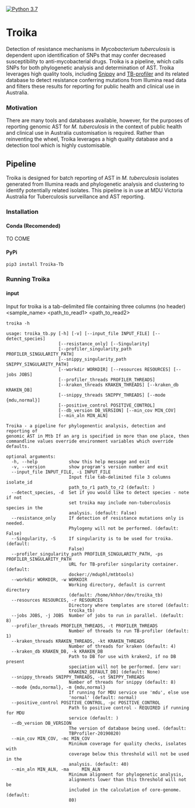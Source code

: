[![Python 3.7](https://img.shields.io/badge/python-3.7-blue.svg)](https://www.python.org/downloads/release/python-370/)



# Troika

Detection of resistance mechanisms in _Mycobacterium tuberculosis_ is dependent upon identification of SNPs that may confer decreased susceptibility to anti-mycobacterial drugs. Troika is a pipeline, which calls SNPs for both phylogenetic analysis and determination of AST. Troika leverages high quality tools, including [Snippy](https://github.com/tseemann/snippy) and [TB-profiler](https://github.com/jodyphelan/TBProfiler) and its related database to detect resistance conferring mutations from Illumina read data and filters these results for reporting for public health and clinical use in Australia.


### Motivation

There are many tools and databases available, however, for the purposes of reporting genomic AST for _M. tuberculosis_ in the context of public health and clinical use in Australia customisation is required. Rather than reinventing the wheel, Troika leverages a high quality database and a detection tool which is highly customisable. 


## Pipeline

Troika is designed for batch reporting of AST in _M. tuberculosis_ isolates generated from Illumina reads and phylogenetic analysis and clustering to identify potentially related isolates. This pipeline is in use at MDU Victoria Australia for Tuberculosis surveillance and AST reporting.

### Installation

#### Conda (Recomended)

TO COME

#### PyPi

```
pip3 install Troika-Tb
```

### Running Troika

#### input

Input for troika is a tab-delimited file containing three columns (no header) <sample_name> <path_to_read1> <path_to_read2>

```
troika -h

usage: troika_tb.py [-h] [-v] [--input_file INPUT_FILE] [--detect_species]
                    [--resistance_only] [--Singularity]
                    [--profiler_singularity_path PROFILER_SINGULARITY_PATH]
                    [--snippy_singularity_path SNIPPY_SINGULARITY_PATH]
                    [--workdir WORKDIR] [--resources RESOURCES] [--jobs JOBS]
                    [--profiler_threads PROFILER_THREADS]
                    [--kraken_threads KRAKEN_THREADS] [--kraken_db KRAKEN_DB]
                    [--snippy_threads SNIPPY_THREADS] [--mode {mdu,normal}]
                    [--positive_control POSITIVE_CONTROL]
                    [--db_version DB_VERSION] [--min_cov MIN_COV]
                    [--min_aln MIN_ALN]

Troika - a pipeline for phylogenentic analysis, detection and reporting of
genomic AST in Mtb If an arg is specified in more than one place, then
commandline values override environment variables which override defaults.

optional arguments:
  -h, --help            show this help message and exit
  -v, --version         show program's version number and exit
  --input_file INPUT_FILE, -i INPUT_FILE
                        Input file tab-delimited file 3 columns isolate_id
                        path_to_r1 path_to_r2 (default: )
  --detect_species, -d  Set if you would like to detect species - note if not
                        set troika may include non-tuberculosis species in the
                        analysis. (default: False)
  --resistance_only     If detection of resistance mutations only is needed.
                        Phylogeny will not be performed. (default: False)
  --Singularity, -S     If singularity is to be used for troika. (default:
                        False)
  --profiler_singularity_path PROFILER_SINGULARITY_PATH, -ps PROFILER_SINGULARITY_PATH
                        URL for TB-profiler singularity container. (default:
                        docker://mduphl/mtbtools)
  --workdir WORKDIR, -w WORKDIR
                        Working directory, default is current directory
                        (default: /home/khhor/dev/troika_tb)
  --resources RESOURCES, -r RESOURCES
                        Directory where templates are stored (default:
                        troika_tb)
  --jobs JOBS, -j JOBS  Number of jobs to run in parallel. (default: 8)
  --profiler_threads PROFILER_THREADS, -t PROFILER_THREADS
                        Number of threads to run TB-profiler (default: 1)
  --kraken_threads KRAKEN_THREADS, -kt KRAKEN_THREADS
                        Number of threads for kraken (default: 4)
  --kraken_db KRAKEN_DB, -k KRAKEN_DB
                        Path to DB for use with kraken2, if no DB present
                        speciation will not be performed. [env var:
                        KRAKEN2_DEFAULT_DB] (default: None)
  --snippy_threads SNIPPY_THREADS, -st SNIPPY_THREADS
                        Number of threads for snippy (default: 8)
  --mode {mdu,normal}, -m {mdu,normal}
                        If running for MDU service use 'mdu', else use
                        'normal' (default: normal)
  --positive_control POSITIVE_CONTROL, -pc POSITIVE_CONTROL
                        Path to positive control - REQUIRED if running for MDU
                        service (default: )
  --db_version DB_VERSION
                        The version of database being used. (default:
                        TBProfiler-20190820)
  --min_cov MIN_COV, -mc MIN_COV
                        Minimum coverage for quality checks, isolates with
                        coverage below this threshold will not be used in the
                        analysis. (default: 40)
  --min_aln MIN_ALN, -ma     MIN_ALN
                        Minimum alignment for phylogenetic analysis,
                        alignments lower than this threshold will not be
                        included in the calculation of core-genome. (default:
                        80)
```

